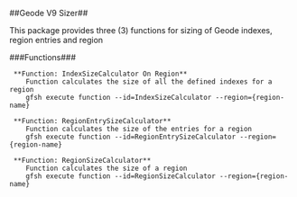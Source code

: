 ##Geode V9 Sizer##

This package provides three (3) functions for sizing of Geode indexes, region entries and region   

###Functions###

     **Function: IndexSizeCalculator On Region**      
        Function calculates the size of all the defined indexes for a region     
        gfsh execute function --id=IndexSizeCalculator --region={region-name}   
	
     **Function: RegionEntrySizeCalculator**   
        Function calculates the size of the entries for a region     
        gfsh execute function --id=RegionEntrySizeCalculator --region={region-name}   

     **Function: RegionSizeCalculator**   
        Function calculates the size of a region     
        gfsh execute function --id=RegionSizeCalculator --region={region-name}   
        

	